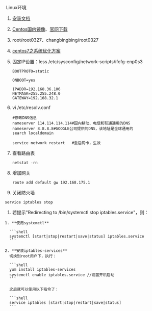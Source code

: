 ​	Linux环境

1. [安装文档](https://jingyan.baidu.com/article/4dc4084868a1e4c8d946f133.html)

2. [Centos国内镜像](http://centos.ustc.edu.cn/centos/)、[官网下载](http://isoredirect.centos.org/centos/7/isos/x86_64/CentOS-7-x86_64-DVD-1810.iso)

3. root/root0327、changbingbing/root0327

4. [centos7之系统优化方案](https://www.cnblogs.com/jokerbj/p/9133093.html) 

5. 固定IP设置：less /etc/sysconfig/network-scripts/ifcfg-enp0s3

   ```she
   BOOTPROTO=static
   
   ONBOOT=yes
   
   IPADDR=192.168.36.106
   NETMASK=255.255.248.0
   GATEWAY=192.168.32.1
   ```

6. vi /etc/resolv.conf

   ```shell
   #修改DNS信息
   nameserver 114.114.114.114#国内移动、电信和联通通用的DNS
   nameserver 8.8.8.8#GOOGLE公司提供的DNS，该地址是全球通用的
   search localdomain
   
   service network restart   #重启网卡，生效
   ```

7. 查看路由表

   ```she
   netstat -rn
   ```

8. 增加网关

   ```properties
   route add default gw 192.168.175.1
   ```

9. 关闭防火墙

  ```shell
  service iptables stop
  ```

  1. 若提示"Redirecting to /bin/systemctl stop iptables.service"，则：

    1. **使用systemctl**

      ```shell
      systemctl [start|stop|restart|save|status] iptables.service
      ```

    2. **安装iptables-services**
      切换到root用户下，执行：

      ```shell
      yum install iptables-services
      systemctl enable iptables.service //设置开机启动
      ```

      之后就可以使用以下指令了：

      ```shell
      service iptables [start|stop|restart|save|status]
      ```

